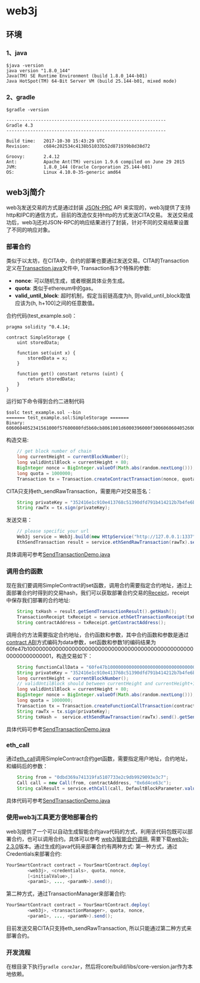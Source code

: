 ﻿# web3j

## 环境

### 1、java

```
$java -version
java version "1.8.0_144"
Java(TM) SE Runtime Environment (build 1.8.0_144-b01)
Java HotSpot(TM) 64-Bit Server VM (build 25.144-b01, mixed mode)
```

### 2、gradle

```
$gradle -version

------------------------------------------------------------
Gradle 4.3
------------------------------------------------------------

Build time:   2017-10-30 15:43:29 UTC
Revision:     c684c202534c4138b51033b52d871939b8d38d72

Groovy:       2.4.12
Ant:          Apache Ant(TM) version 1.9.6 compiled on June 29 2015
JVM:          1.8.0_144 (Oracle Corporation 25.144-b01)
OS:           Linux 4.10.0-35-generic amd64

```

## web3j简介

web3j发送交易的方式是通过封装 [JSON-PRC](https://github.com/ethereum/wiki/wiki/JSON-RPC) API 来实现的，web3j提供了支持http和IPC的通信方式，目前的改造仅支持http的方式发送CITA交易。 发送交易成功后，web3j还对JSON-RPC的响应结果进行了封装，针对不同的交易结果设置了不同的响应对象。

### 部署合约

类似于以太坊，在CITA中，合约的部署也要通过发送交易。CITA的Transaction定义在[Transaction.java](https://github.com/cryptape/web3j/blob/master/core/src/main/java/org/web3j/protocol/core/methods/request/Transaction.java)文件中, Transaction有3个特殊的参数:

*  **nonce**: 可以随机生成，或者根据具体业务生成。
*  **quota**: 类似于ethereum中的gas。
*  **valid_until_block**: 超时机制，假定当前链高度为h, 则valid_until_block取值应该为(h, h+100]之间的任意数值。

合约代码(test_example.sol)：
```solidity
pragma solidity ^0.4.14;

contract SimpleStorage {
    uint storedData;

    function set(uint x) {
        storedData = x;
    }

    function get() constant returns (uint) {
        return storedData;
    }
}
```

运行如下命令得到合约二进制代码
```shell
$solc test_example.sol --bin
======= test_example.sol:SimpleStorage =======
Binary:
6060604052341561000f57600080fd5b60cb8061001d6000396000f30060606040526000357c0100000000000000000000000000000000000000000000000000000000900463ffffffff16806360fe47b11460465780636d4ce63c14606657600080fd5b3415605057600080fd5b60646004808035906020019091905050608c565b005b3415607057600080fd5b60766096565b6040518082815260200191505060405180910390f35b8060008190555050565b600080549050905600a165627a7a723058208e89b7ff1b7f21f2685af794d94f0e3e77e00ae238f705b0a606cf4d5d37994f0029
```

构造交易:
```java
    // get block number of chain
    long currentHeight = currentBlockNumber();
    long validUntilBlock = currentHeight + 80;
    BigInteger nonce = BigInteger.valueOf(Math.abs(random.nextLong()));
    long quota = 1000000;
    Transaction tx = Transaction.createContractTransaction(nonce, quota, validUntilBlock, contractCode);
```
CITA只支持eth_sendRawTransaction，需要用户对交易签名：
```java
    String privateKey = "352416e1c910e413768c51390dfd791b414212b7b4fe6b1a18f58007fa894214";
    String rawTx = tx.sign(privateKey);
```
发送交易：
```java
    // please specific your url
    Web3j service = Web3j.build(new HttpService("http://127.0.0.1:1337"));
    EthSendTransaction result = service.ethSendRawTransaction(rawTx).send();
```
具体调用可参考[SendTransactionDemo.java](https://github.com/cryptape/web3j/blob/master/examples/src/main/java/org/web3j/examples/SendTransactionDemo.java#L27)

### 调用合约函数

现在我们要调用SimpleContract的set函数，调用合约需要指定合约地址，通过上面部署合约时得到的交易hash，我们可以获取部署合约交易的[Receipt](https://github.com/ethereum/wiki/wiki/JSON-RPC#eth_gettransactionreceipt)，receipt中保存我们部署的合约地址:
```java
    String txHash = result.getSendTransactionResult().getHash();
    TransactionReceipt txReceipt = service.ethGetTransactionReceipt(txHash).send().getTransactionReceipt().get();
    String contractAddress = txReceipt.getContractAddress();
```
调用合约方法需要指定合约地址，合约函数和参数，其中合约函数和参数是通过[contract ABI](https://github.com/ethereum/wiki/wiki/Ethereum-Contract-ABI)方式编码为data参数，set函数和参数1的编码结果为60fe47b10000000000000000000000000000000000000000000000000000000000000001，构造交易如下：
```java
    String functionCallData = "60fe47b10000000000000000000000000000000000000000000000000000000000000001";
    String privateKey = "352416e1c910e413768c51390dfd791b414212b7b4fe6b1a18f58007fa894214";
    long currentHeight = currentBlockNumber();
    // validUntilBlock should between currentHeight and currentHeight+100
    long validUntilBlock = currentHeight + 80;
    BigInteger nonce = BigInteger.valueOf(Math.abs(random.nextLong()));
    long quota = 1000000;
    Transaction tx = Transaction.createFunctionCallTransaction(contractAddress, nonce, quota, validUntilBlock, functionCallData);
    String rawTx = tx.sign(privateKey);
    String txHash =  service.ethSendRawTransaction(rawTx).send().getSendTransactionResult().getHash();
```
具体代码可参考[SendTransactionDemo.java](https://github.com/cryptape/web3j/blob/master/examples/src/main/java/org/web3j/examples/SendTransactionDemo.java#L43)

### eth_call

通过[eth_call](https://github.com/ethereum/wiki/wiki/JSON-RPC#eth_call)调用SimpleContract合约get函数，需要指定用户地址，合约地址，和编码后的参数：
```java
    String from = "0dbd369a741319fa5107733e2c9db9929093e3c7";
    Call call = new Call(from, contractAddress, "0x6d4ce63c");
    String calResult = service.ethCall(call, DefaultBlockParameter.valueOf("latest")).send().getValue();
```
具体代码可参考[SendTransactionDemo.java](https://github.com/cryptape/web3j/blob/master/examples/src/main/java/org/web3j/examples/SendTransactionDemo.java#L58)

### 使用web3j工具更方便地部署合约

web3j提供了一个可以自动生成智能合约java代码的方式，利用该代码包既可以部署合约，也可以调用合约。具体可以参考 [web3j智能合约调用](https://docs.web3j.io/smart_contracts.html#smart-contract-wrappers), 需要下载[web3j-2.3.0](https://github.com/web3j/web3j/releases/tag/v2.3.0)版本。通过生成的java代码来部署合约有两种方式:
第一种方式，通过Credentials来部署合约:
```java
YourSmartContract contract = YourSmartContract.deploy(
        <web3j>, <credentials>, quota, nonce,
        [<initialValue>,]
        <param1>, ..., <paramN>).send();
```
第二种方式，通过TransactionManager来部署合约:
```java
YourSmartContract contract = YourSmartContract.deploy(
        <web3j>, <transactionManager>, quota, nonce,
        <param1>, ..., <paramN>).send();
```
目前发送交易CITA只支持eth_sendRawTransaction, 所以只能通过第二种方式来部署合约。

### 开发流程

在根目录下执行`gradle coreJar`，然后将core/build/libs/core-version.jar作为本地依赖。
